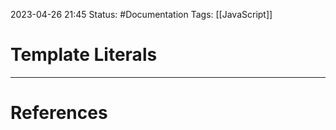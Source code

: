 2023-04-26 21:45
Status: #Documentation 
Tags: [[JavaScript]]

# Template Literals





---
# References
